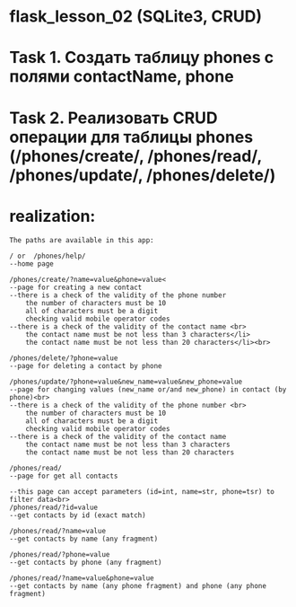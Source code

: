 # flask_lesson_02 (SQLite3, CRUD)

# Task 1. Создать таблицу phones с полями contactName, phone
# Task 2. Реализовать CRUD операции для таблицы phones (/phones/create/, /phones/read/, /phones/update/, /phones/delete/)

# realization:
    The paths are available in this app:
    
    / or  /phones/help/
    --home page
    
    /phones/create/?name=value&phone=value<
    --page for creating a new contact
    --there is a check of the validity of the phone number
        the number of characters must be 10
        all of characters must be a digit
        checking valid mobile operator codes
    --there is a check of the validity of the contact name <br>
        the contact name must be not less than 3 characters</li>
        the contact name must be not less than 20 characters</li><br>   
    
    /phones/delete/?phone=value
    --page for deleting a contact by phone
    
    /phones/update/?phone=value&new_name=value&new_phone=value
    --page for changing values (new_name or/and new_phone) in contact (by phone)<br>
    --there is a check of the validity of the phone number <br>
        the number of characters must be 10
        all of characters must be a digit
        checking valid mobile operator codes
    --there is a check of the validity of the contact name 
        the contact name must be not less than 3 characters
        the contact name must be not less than 20 characters
     
    /phones/read/
    --page for get all contacts
    
    --this page can accept parameters (id=int, name=str, phone=tsr) to filter data<br>
    /phones/read/?id=value
    --get contacts by id (exact match)
    
    /phones/read/?name=value
    --get contacts by name (any fragment)
    
    /phones/read/?phone=value
    --get contacts by phone (any fragment)
    
    /phones/read/?name=value&phone=value
    --get contacts by name (any phone fragment) and phone (any phone fragment)
